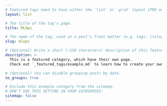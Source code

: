 ```yaml
---
# Featured tags need to have either the `list` or `grid` layout (PRO only).
layout: list

# The title of the tag's page.
title: MLOps

# The name of the tag, used in a post's front matter (e.g. tags: [<slug>]).
slug: mlops

# (Optional) Write a short (~150 characters) description of this featured tag.
description: >
  This is a featured category, which have their own page.
  Check out `_featured_tags/example.md` to learn how to create your own.

# (Optional) You can disable grouping posts by date.
no_groups: true

# Exclude this example category from the sitemap.
# DON'T USE THIS SETTING IN YOUR CATEGORIES!
sitemap: false
---
```

